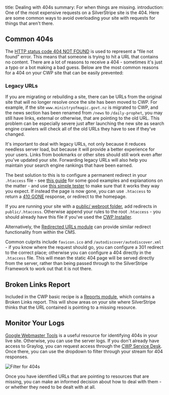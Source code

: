 title: Dealing with 404s
summary: For when things are missing.
introduction: One of the most expensive requests on a SilverStripe site is the 404. Here are some common ways to avoid overloading your site with requests for things that aren't there.

## Common 404s
The [HTTP status code 404 NOT FOUND](https://httpstatuses.com/404) is used to represent a "file not found" error. This 
means that someone is trying to hit a URL that contains no content. There are a lot of reasons to receive a 404 - 
sometimes it's just a typo or a bot making a bad guess. Below are the most common reasons for a 404 on your CWP site 
that can be easily prevented:

### Legacy URLs

If you are migrating or rebuilding a site, there can be URLs from the original site that will no longer resolve once 
the site has been moved to CWP. For example, if the site `www.ministryofmagic.govt.nz` is migrated to CWP, and the 
news section has been renamed from `/news` to `/daily-prophet`, you may still have links, external or otherwise, 
that are pointing to the old URL. This problem can be especially severe just after launching the new site as search 
engine crawlers will check all of the old URLs they have to see if they've changed.

It's important to deal with legacy URLs, not only because it reduces needless server load, but because it will 
provide a better experience for your users. Links from bookmarks or other sites should still work even after 
you've updated your site. Forwarding legacy URLs will also help you maintain your search engine rankings that have 
been earned.

The best solution to this is to configure a permanent redirect in your `.htaccess` file - see 
[this guide](http://www.johnfdoherty.com/beginners-guide-to-the-htaccess-file/) for some good examples and explanations 
on the matter - and use [this simple tester](http://htaccess.mwl.be/) to make sure that it works they way you expect. If
instead the page is now gone, you can use `.htaccess` to return a [410 GONE](https://httpstatuses.com/410) response, 
or redirect to the homepage.

If you are running your site with a [public/ webroot folder](https://docs.silverstripe.org/en/4/getting_started/directory_structure/), add redirects in `public/.htaccess`. Otherwise append your rules to the root `.htaccess` - you should already have this file if you've used the [CWP Installer](https://www.cwp.govt.nz/developer-docs/en/getting_started/).

Alternatively, the [Redirected URLs module](https://github.com/silverstripe/silverstripe-redirectedurls) can provide
similar redirect functionality from within the CMS.

Common culprits include `favicon.ico` and `/autodiscover/autodiscover.xml` - if you know where the request should go, 
you can configure a 301 redirect to the correct place; otherwise you can configure a 404 directly in the `.htaccess` 
file. This will mean the static 404 page will be served directly from the server, rather than being passed through to 
the SilverStripe Framework to work out that it is not there.

## Broken Links Report

Included in the CWP basic recipe is a [Reports module](https://github.com/silverstripe/silverstripe-reports), which 
contains a Broken Links report. This will show areas on your site where SilverStripe thinks that the URL contained is 
pointing to a missing resource.

## Monitor Your Logs

[Google Webmaster Tools](https://www.google.com/webmasters) is a useful resource for identifying 404s in your live 
site. Otherwise, you can use the server logs. If you don't already have access to Graylog, you can request access
through the [CWP Service Desk](https://www.cwp.govt.nz/service-desk/new-request/). Once there, you can use the dropdown 
to filter through your stream for 404 responses.

![Filter for 404s](../_images/graylogfilters.PNG)

Once you have identified URLs that are pointing to resources that are missing, you can make an informed decision 
about how to deal with them - or whether they need to be dealt with at all.

